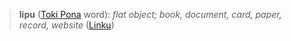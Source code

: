 > **lipu** ([Toki Pona](https://en.wikipedia.org/wiki/Toki_Pona) word): *flat object; book, document, card, paper, record, website* ([Linku](https://linku.la/words/lipu))
